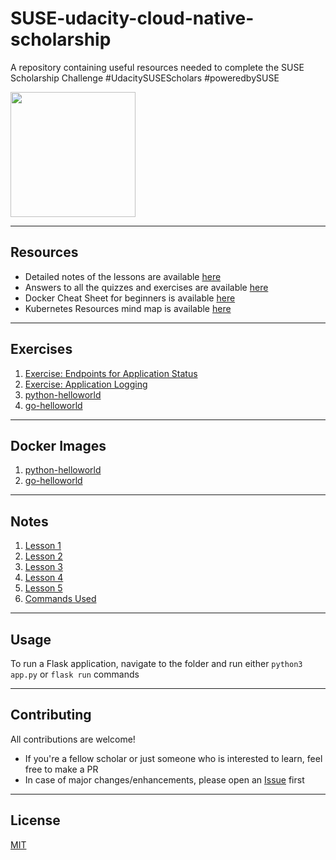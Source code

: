 # SUSE-udacity-cloud-native-scholarship

A repository containing useful resources needed to complete the SUSE Scholarship Challenge #UdacitySUSEScholars #poweredbySUSE 

<img src="https://udacity-email.s3-us-west-2.amazonaws.com/SUSE+Scholarship+badge.png?bsft_aaid=affd8710-61ff-4001-baca-1d4a7303381d&bsft_eid=02c4a236-2164-461d-ab1a-8c4660033b44&utm_campaign=sch_600_2021-06-03_ndxxx_suse-winner_p1_global&utm_source=blueshift&utm_medium=email&utm_content=sch_600_2021-06-03_ndxxx_suse-winner_p1_global&bsft_clkid=58b41dd3-8224-4592-9be5-7e6e141111b4&bsft_uid=f7dd5e62-2463-4d3e-a3d9-829d4c44f344&bsft_mid=36c73aec-5a66-4a4c-b5c1-d4a17bf3787f&bsft_mime_type=html&bsft_ek=2021-06-03T16%3A32%3A30Z&bsft_lx=5&bsft_tv=4" height="200px">

---

## Resources

- Detailed notes of the lessons are available [here](https://smolpkg.notion.site/Udacity-SUSE-Cloud-Native-Scholarship-Program-e42890b84701411da4b6e7b95403ce08)
- Answers to all the quizzes and exercises are available [here](https://smolpkg.notion.site/Udacity-SUSE-Cloud-Native-Scholarship-Program-Exercises-and-Quizzes-83cb4ccfac3b4f92b663dcbf6886409d)
- Docker Cheat Sheet for beginners is available [here](resources/Docker-Cheat-Sheet.pdf)
- Kubernetes Resources mind map is available [here](https://whimsical.com/kubernetes-resources-5nAUygYA97TfJ71aUKs6Tg)

--- 

## Exercises
1. [Exercise: Endpoints for Application Status](exercises/1-endpoints)
2. [Exercise: Application Logging](exercises/2-logging)
3. [python-helloworld](exercises/python-helloworld)
4. [go-helloworld](exercises/go-helloworld)

---

## Docker Images
1. [python-helloworld](https://hub.docker.com/repository/docker/nandiniproothi/python-helloworld)
2. [go-helloworld](https://hub.docker.com/repository/docker/nandiniproothi/go-helloworld)
---
## Notes
1. [Lesson 1](notes/l1.pdf)
2. [Lesson 2](notes/l2.pdf)
3. [Lesson 3](notes/l3.pdf)
4. [Lesson 4](notes/l4.pdf)
5. [Lesson 5](notes/l5.pdf)
6. [Commands Used](notes/cu.pdf)
---
## Usage
To run a Flask application, navigate to the folder and run either `python3 app.py` or `flask run` commands

---

## Contributing 

All contributions are welcome!

- If you're a fellow scholar or just someone who is interested to learn, feel free to make a PR
- In case of major changes/enhancements, please open an [Issue](https://github.com/nandiniproothi/udacity-SUSE-cloud-native-scholarship/issues) first

--- 
## License

[MIT](LICENSE)
